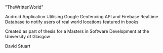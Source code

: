 "TheWrittenWorld" 

Android Application Utilising Google Geofencing API and Firebase Realtime Database to notify users of real world locations featured in books

Created as part of thesis for a Masters in Software Development at the University of Glasgow

David Stuart
